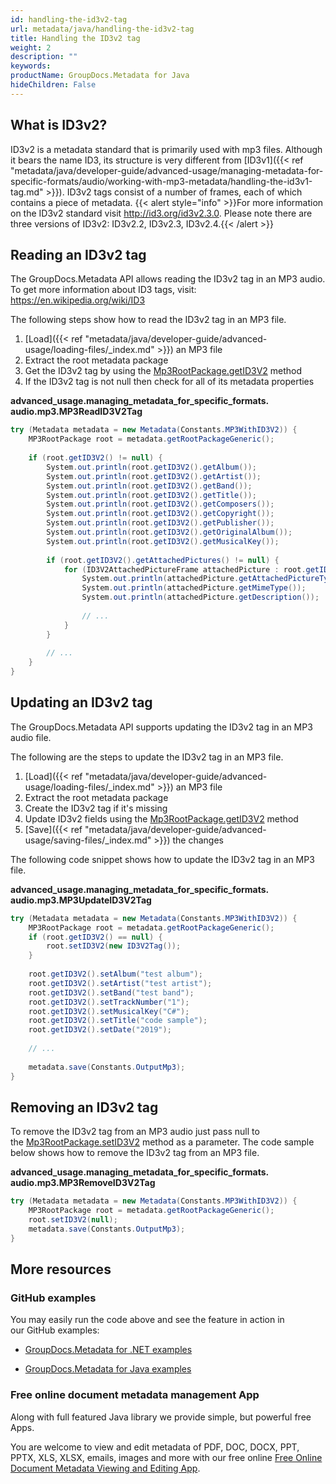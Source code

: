 ```yaml
---
id: handling-the-id3v2-tag
url: metadata/java/handling-the-id3v2-tag
title: Handling the ID3v2 tag
weight: 2
description: ""
keywords: 
productName: GroupDocs.Metadata for Java
hideChildren: False
---
```

## What is ID3v2?

ID3v2 is a metadata standard that is primarily used with mp3 files. Although it bears the name ID3, its structure is very different from [ID3v1]({{< ref "metadata/java/developer-guide/advanced-usage/managing-metadata-for-specific-formats/audio/working-with-mp3-metadata/handling-the-id3v1-tag.md" >}}). ID3v2 tags consist of a number of frames, each of which contains a piece of metadata.
{{< alert style="info" >}}For more information on the ID3v2 standard visit http://id3.org/id3v2.3.0. Please note there are three versions of ID3v2: ID3v2.2, ID3v2.3, ID3v2.4.{{< /alert >}}

## Reading an ID3v2 tag

The GroupDocs.Metadata API allows reading the ID3v2 tag in an MP3 audio. To get more information about ID3 tags, visit: https://en.wikipedia.org/wiki/ID3

The following steps show how to read the ID3v2 tag in an MP3 file.

1.  [Load]({{< ref "metadata/java/developer-guide/advanced-usage/loading-files/_index.md" >}}) an MP3 file
2.  Extract the root metadata package
3.  Get the ID3v2 tag by using the [Mp3RootPackage.getID3V2](https://apireference.groupdocs.com/metadata/java/com.groupdocs.metadata.core/MP3RootPackage#getID3V2()) method
4.  If the ID3v2 tag is not null then check for all of its metadata properties

**advanced\_usage.managing\_metadata\_for\_specific\_formats.<WBR>audio.mp3.MP3ReadID3V2Tag**

```csharp
try (Metadata metadata = new Metadata(Constants.MP3WithID3V2)) {
    MP3RootPackage root = metadata.getRootPackageGeneric();
 
    if (root.getID3V2() != null) {
        System.out.println(root.getID3V2().getAlbum());
        System.out.println(root.getID3V2().getArtist());
        System.out.println(root.getID3V2().getBand());
        System.out.println(root.getID3V2().getTitle());
        System.out.println(root.getID3V2().getComposers());
        System.out.println(root.getID3V2().getCopyright());
        System.out.println(root.getID3V2().getPublisher());
        System.out.println(root.getID3V2().getOriginalAlbum());
        System.out.println(root.getID3V2().getMusicalKey());
 
        if (root.getID3V2().getAttachedPictures() != null) {
            for (ID3V2AttachedPictureFrame attachedPicture : root.getID3V2().getAttachedPictures()) {
                System.out.println(attachedPicture.getAttachedPictureType());
                System.out.println(attachedPicture.getMimeType());
                System.out.println(attachedPicture.getDescription());
 
                // ...
            }
        }
 
        // ...
    }
}
```

## Updating an ID3v2 tag

The GroupDocs.Metadata API supports updating the ID3v2 tag in an MP3 audio file.

The following are the steps to update the ID3v2 tag in an MP3 file.

1.  [Load]({{< ref "metadata/java/developer-guide/advanced-usage/loading-files/_index.md" >}}) an MP3 file
2.  Extract the root metadata package
3.  Create the ID3v2 tag if it's missing
4.  Update ID3v2 fields using the [Mp3RootPackage.getID3V2](https://apireference.groupdocs.com/metadata/java/com.groupdocs.metadata.core/MP3RootPackage#getID3V2()) method
5.  [Save]({{< ref "metadata/java/developer-guide/advanced-usage/saving-files/_index.md" >}}) the changes

The following code snippet shows how to update the ID3v2 tag in an MP3 file.

**advanced\_usage.managing\_metadata\_for\_specific\_formats.<WBR>audio.mp3.MP3UpdateID3V2Tag**

```csharp
try (Metadata metadata = new Metadata(Constants.MP3WithID3V2)) {
    MP3RootPackage root = metadata.getRootPackageGeneric();
    if (root.getID3V2() == null) {
        root.setID3V2(new ID3V2Tag());
    }
 
    root.getID3V2().setAlbum("test album");
    root.getID3V2().setArtist("test artist");
    root.getID3V2().setBand("test band");
    root.getID3V2().setTrackNumber("1");
    root.getID3V2().setMusicalKey("C#");
    root.getID3V2().setTitle("code sample");
    root.getID3V2().setDate("2019");
 
    // ...
 
    metadata.save(Constants.OutputMp3);
}
```

## Removing an ID3v2 tag

To remove the ID3v2 tag from an MP3 audio just pass null to the [Mp3RootPackage.setID3V2](https://apireference.groupdocs.com/metadata/java/com.groupdocs.metadata.core/MP3RootPackage#setID3V2(com.groupdocs.metadata.core.ID3V2Tag)) method as a parameter. The code sample below shows how to remove the ID3v2 tag from an MP3 file.

**advanced\_usage.managing\_metadata\_for\_specific\_formats.<WBR>audio.mp3.MP3RemoveID3V2Tag**

```csharp
try (Metadata metadata = new Metadata(Constants.MP3WithID3V2)) {
    MP3RootPackage root = metadata.getRootPackageGeneric();
    root.setID3V2(null);
    metadata.save(Constants.OutputMp3);
}
```

## More resources

### GitHub examples

You may easily run the code above and see the feature in action in our GitHub examples:

*   [GroupDocs.Metadata for .NET examples](https://github.com/groupdocs-metadata/GroupDocs.Metadata-for-.NET)
    
*   [GroupDocs.Metadata for Java examples](https://github.com/groupdocs-metadata/GroupDocs.Metadata-for-Java)
    

### Free online document metadata management App

Along with full featured Java library we provide simple, but powerful free Apps.

You are welcome to view and edit metadata of PDF, DOC, DOCX, PPT, PPTX, XLS, XLSX, emails, images and more with our free online [Free Online Document Metadata Viewing and Editing App](https://products.groupdocs.app/metadata).
